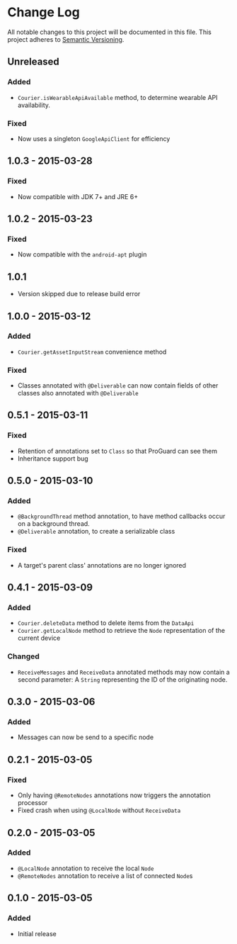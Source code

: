 # Change Log
All notable changes to this project will be documented in this file.
This project adheres to [Semantic Versioning](http://semver.org/).

## Unreleased
### Added
- `Courier.isWearableApiAvailable` method, to determine wearable API availability.

### Fixed
- Now uses a singleton `GoogleApiClient` for efficiency

## 1.0.3 - 2015-03-28
### Fixed
- Now compatible with JDK 7+ and JRE 6+

## 1.0.2 - 2015-03-23
### Fixed
- Now compatible with the `android-apt` plugin

## 1.0.1
- Version skipped due to release build error

## 1.0.0 - 2015-03-12
### Added
- `Courier.getAssetInputStream` convenience method

### Fixed
- Classes annotated with `@Deliverable` can now contain fields of other classes also annotated with `@Deliverable`

## 0.5.1 - 2015-03-11
### Fixed
- Retention of annotations set to `Class` so that ProGuard can see them
- Inheritance support bug

## 0.5.0 - 2015-03-10
### Added
- `@BackgroundThread` method annotation, to have method callbacks occur on a background thread.
- `@Deliverable` annotation, to create a serializable class

### Fixed
- A target's parent class' annotations are no longer ignored

## 0.4.1 - 2015-03-09
### Added
- `Courier.deleteData` method to delete items from the `DataApi`
- `Courier.getLocalNode` method to retrieve the `Node` representation of the current device

### Changed
- `ReceiveMessages` and `ReceiveData` annotated methods may now contain a second parameter: A `String` representing the ID of the originating node.

## 0.3.0 - 2015-03-06
### Added
- Messages can now be send to a specific node

## 0.2.1 - 2015-03-05
### Fixed
- Only having `@RemoteNodes` annotations now triggers the annotation processor
- Fixed crash when using `@LocalNode` without `ReceiveData`

## 0.2.0 - 2015-03-05
### Added
- `@LocalNode` annotation to receive the local `Node`
- `@RemoteNodes` annotation to receive a list of connected `Node`s

## 0.1.0 - 2015-03-05
### Added
- Initial release